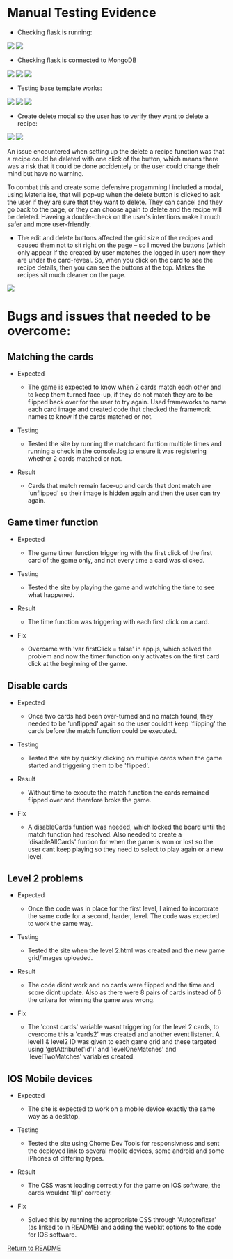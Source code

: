 # Manual Testing Evidence

* Checking flask is running:

<img src="static/images/screenshots/check-flask1.png" style="margin: 0;">
<img src="static/images/screenshots/check-flask2.png" style="margin: 0;">

* Checking flask is connected to MongoDB

<img src="static/images/screenshots/mongodb-connection1.png" style="margin: 0;">
<img src="static/images/screenshots/mongodb-connection2.png" style="margin: 0;">
<img src="static/images/screenshots/mongodb-connection3.png" style="margin: 0;">

* Testing base template works:

<img src="static/images/screenshots/testing-base-template1.png" style="margin: 0;">
<img src="static/images/screenshots/testing-base-template2.png" style="margin: 0;">
<img src="static/images/screenshots/testing-base-template3.png" style="margin: 0;">

* Create delete modal so the user has to verify they want to delete a recipe:

<img src="static/images/screenshots/delete-modal1.png" style="margin: 0;">
<img src="static/images/screenshots/delete-modal2.png" style="margin: 0;">

An issue encountered when setting up the delete a recipe function was that a recipe could be deleted with one click of the button, which means there was a risk that it could 
be done accidentely or the user could change their mind but have no warning.

To combat this and create some defensive progamming I included a modal, using Materialise, that will pop-up when the delete button is clicked to ask the user if they are sure 
that they want to delete. They can cancel and they go back to the page, or they can choose again to delete and the recipe will be deleted. Haveing a double-check on the user's 
intentions make it much safer and more user-friendly.

* The edit and delete buttons affected the grid size of the recipes and caused them not to sit right on the page – 
so I moved the buttons (which only appear if the created by user matches the logged in user) now they are under the card-reveal. 
So, when you click on the card to see the recipe details, then you can see the buttons at the top. Makes the recipes sit much cleaner on the page.

<img src="static/images/screenshots/edit-delete-buttons.png" style="margin: 0;">

# Bugs and issues that needed to be overcome:

## Matching the cards

* Expected

    - The game is expected to know when 2 cards match each other and to keep them turned face-up, if they do not match they are to be flipped back over for the user to try again. Used frameworks to name each card image and created code that checked the framework names to know if the cards matched or not.

* Testing

    - Tested the site by running the matchcard funtion multiple times and running a check in the console.log to ensure it was registering whether 2 cards matched or not. 

* Result

    - Cards that match remain face-up and cards that dont match are 'unflipped' so their image is hidden again and then the user can try again.

## Game timer function

* Expected

    - The game timer function triggering with the first click of the first card of the game only, and not every time a card was clicked.

* Testing

    - Tested the site by playing the game and watching the time to see what happened.

* Result

    - The time function was triggering with each first click on a card.

* Fix

    - Overcame with 'var firstClick = false' in app.js, which solved the problem and now the timer function only activates on the first card click at the beginning of the game.

## Disable cards

* Expected

    - Once two cards had been over-turned and no match found, they needed to be 'unflipped' again so the user couldnt keep 'flipping' the cards before the match function could be executed.

* Testing

    - Tested the site by quickly clicking on multiple cards when the game started and triggering them to be 'flipped'.

* Result

    - Without time to execute the match function the cards remained flipped over and therefore broke the game.

* Fix

    - A disableCards funtion was needed, which locked the board until the match function had resolved. Also needed to create a 'disableAllCards' funtion for when the game is won or lost so the user cant keep playing so they need to select to play again or a new level.

## Level 2 problems

* Expected

    - Once the code was in place for the first level, I aimed to incororate the same code for a second, harder, level. The code was expected to work the same way.

* Testing

    - Tested the site when the level 2.html was created and the new game grid/images uploaded.

* Result

    - The code didnt work and no cards were flipped and the time and score didnt update. Also as there were 8 pairs of cards instead of 6 the critera for winning the game was wrong.

* Fix

    - The 'const cards' variable wasnt triggering for the level 2 cards, to overcome this a 'cards2' was created and another event listener. 
        A level1 & level2 ID was given to each game grid and these targeted using 'getAttribute('id')' and 'levelOneMatches' and 'levelTwoMatches' variables created.

## IOS Mobile devices

* Expected

    - The site is expected to work on a mobile device exactly the same way as a desktop.

* Testing

    - Tested the site using Chome Dev Tools for responsivness and sent the deployed link to several mobile devices, some android and some iPhones of differing types.

* Result

    - The CSS wasnt loading correctly for the game on IOS software, the cards wouldnt 'flip' correctly.

* Fix

    - Solved this by running the appropriate CSS through 'Autoprefixer' (as linked to in README) and adding the webkit options to the code for IOS software.

[Return to README](README.md)
